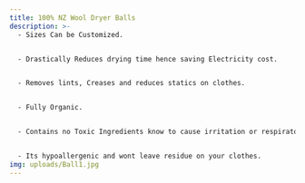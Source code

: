 ```yaml
---
title: 100% NZ Wool Dryer Balls
description: >-
  - Sizes Can be Customized. 


  - Drastically Reduces drying time hence saving Electricity cost.


  - Removes lints, Creases and reduces statics on clothes.


  - Fully Organic.


  - Contains no Toxic Ingredients know to cause irritation or respiratory health problems.


  - Its hypoallergenic and wont leave residue on your clothes.
img: uploads/Ball1.jpg
---
```

